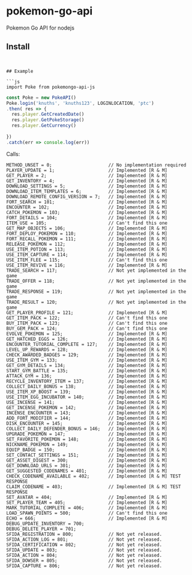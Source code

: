 # pokemon-go-api
Pokemon Go API for nodejs


## Install
```npm i -S pokemongo-api-js


## Example

```js
import Poke from pokemongo-api-js
```

```js
const Poke = new PokeAPI()
Poke.login('knuths', 'knuths123', LOGINLOCATION, 'ptc')
.then( res => {
  res.player.GetCreatedDate()
  res.player.GetPokeStorage()
  res.player.GetCurrency()
  
})
.catch(err => console.log(err))
```


Calls:
``` 
METHOD_UNSET = 0;                     // No implementation required
PLAYER_UPDATE = 1;                    // Implemented [R & M]
GET_PLAYER = 2;                       // Implemented [R & M]
GET_INVENTORY = 4;                    // Implemented [R & M]
DOWNLOAD_SETTINGS = 5;                // Implemented [R & M]
DOWNLOAD_ITEM_TEMPLATES = 6;          // Implemented [R & M]
DOWNLOAD_REMOTE_CONFIG_VERSION = 7;   // Implemented [R & M]
FORT_SEARCH = 101;                    // Implemented [R & M]
ENCOUNTER = 102;                      // Implemented [R & M]
CATCH_POKEMON = 103;                  // Implemented [R & M]
FORT_DETAILS = 104;                   // Implemented [R & M]
ITEM_USE = 105;                       // Can't find this one
GET_MAP_OBJECTS = 106;                // Implemented [R & M]
FORT_DEPLOY_POKEMON = 110;            // Implemented [R & M]
FORT_RECALL_POKEMON = 111;            // Implemented [R & M]
RELEASE_POKEMON = 112;                // Implemented [R & M]
USE_ITEM_POTION = 113;                // Implemented [R & M]
USE_ITEM_CAPTURE = 114;               // Implemented [R & M]
USE_ITEM_FLEE = 115;                  // Can't find this one
USE_ITEM_REVIVE = 116;                // Implemented [R & M]
TRADE_SEARCH = 117;                   // Not yet implemented in the game
TRADE_OFFER = 118;                    // Not yet implemented in the game
TRADE_RESPONSE = 119;                 // Not yet implemented in the game
TRADE_RESULT = 120;                   // Not yet implemented in the game
GET_PLAYER_PROFILE = 121;             // Implemented [R & M]
GET_ITEM_PACK = 122;                  // Can't find this one
BUY_ITEM_PACK = 123;                  // Can't find this one
BUY_GEM_PACK = 124;                   // Can't find this one
EVOLVE_POKEMON = 125;                 // Implemented [R & M]
GET_HATCHED_EGGS = 126;               // Implemented [R & M]
ENCOUNTER_TUTORIAL_COMPLETE = 127;    // Implemented [R & M]
LEVEL_UP_REWARDS = 128;               // Implemented [R & M]
CHECK_AWARDED_BADGES = 129;           // Implemented [R & M]
USE_ITEM_GYM = 133;                   // Implemented [R & M]
GET_GYM_DETAILS = 134;                // Implemented [R & M]
START_GYM_BATTLE = 135;               // Implemented [R & M]
ATTACK_GYM = 136;                     // Implemented [R & M]
RECYCLE_INVENTORY_ITEM = 137;         // Implemented [R & M]
COLLECT_DAILY_BONUS = 138;            // Implemented [R & M]
USE_ITEM_XP_BOOST = 139;              // Implemented [R & M]
USE_ITEM_EGG_INCUBATOR = 140;         // Implemented [R & M]
USE_INCENSE = 141;                    // Implemented [R & M]
GET_INCENSE_POKEMON = 142;            // Implemented [R & M]
INCENSE_ENCOUNTER = 143;              // Implemented [R & M]
ADD_FORT_MODIFIER = 144;              // Implemented [R & M]
DISK_ENCOUNTER = 145;                 // Implemented [R & M]
COLLECT_DAILY_DEFENDER_BONUS = 146;   // Implemented [R & M]
UPGRADE_POKEMON = 147;                // Implemented [R & M]
SET_FAVORITE_POKEMON = 148;           // Implemented [R & M]
NICKNAME_POKEMON = 149;               // Implemented [R & M]
EQUIP_BADGE = 150;                    // Implemented [R & M]
SET_CONTACT_SETTINGS = 151;           // Implemented [R & M]
GET_ASSET_DIGEST = 300;               // Implemented [R & M]
GET_DOWNLOAD_URLS = 301;              // Implemented [R & M]
GET_SUGGESTED_CODENAMES = 401;        // Implemented [R & M]
CHECK_CODENAME_AVAILABLE = 402;       // Implemented [R & M] TEST RESPONSE
CLAIM_CODENAME = 403;                 // Implemented [R & M] TEST RESPONSE
SET_AVATAR = 404;                     // Implemented [R & M]
SET_PLAYER_TEAM = 405;                // Implemented [R & M]
MARK_TUTORIAL_COMPLETE = 406;         // Implemented [R & M]
LOAD_SPAWN_POINTS = 500;              // Can't find this one
ECHO = 666;                           // Implemented [R & M]
DEBUG_UPDATE_INVENTORY = 700;
DEBUG_DELETE_PLAYER = 701;
SFIDA_REGISTRATION = 800;             // Not yet released.
SFIDA_ACTION_LOG = 801;               // Not yet released.
SFIDA_CERTIFICATION = 802;            // Not yet released.
SFIDA_UPDATE = 803;                   // Not yet released.
SFIDA_ACTION = 804;                   // Not yet released.
SFIDA_DOWSER = 805;                   // Not yet released.
SFIDA_CAPTURE = 806;                  // Not yet released.
```